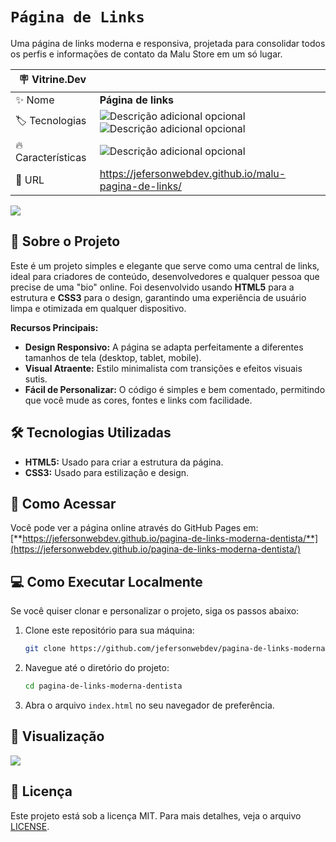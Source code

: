# `Página de Links`

Uma página de links moderna e responsiva, projetada para consolidar todos os perfis e informações de contato da Malu Store em um só lugar.

| :placard: Vitrine.Dev |     |
| -------------  | --- |
| :sparkles: Nome        | **Página de links**
| :label: Tecnologias | ![Descrição adicional opcional](https://img.shields.io/badge/-html5-E34F26?logo=html5&logoColor=white&style=for-the-badge) ![Descrição adicional opcional](https://img.shields.io/badge/-css3-1572B6?logo=css3&logoColor=white&style=for-the-badge)
| :fire: Características     | ![Descrição adicional opcional](https://img.shields.io/badge/Responsivo-999999)
| :rocket: URL         | https://jefersonwebdev.github.io/malu-pagina-de-links/

<!-- Inserir imagem com a #vitrinedev ao final do link -->
<!-- ![](https://via.placeholder.com/1200x500.png?text=imagem+lindona+do+meu+projeto#vitrinedev) -->

![](https://jefersonwebdev.github.io/link-da-bio/assets/img/link-da-bio-mobile)
<!-- Textos e imagens que descrevam seu projeto, suas conquistas, seus desafios, próximos passos, etc... -->

## 🚀 Sobre o Projeto

Este é um projeto simples e elegante que serve como uma central de links, ideal para criadores de conteúdo, desenvolvedores e qualquer pessoa que precise de uma "bio" online. Foi desenvolvido usando **HTML5** para a estrutura e **CSS3** para o design, garantindo uma experiência de usuário limpa e otimizada em qualquer dispositivo.

**Recursos Principais:**
* **Design Responsivo:** A página se adapta perfeitamente a diferentes tamanhos de tela (desktop, tablet, mobile).
* **Visual Atraente:** Estilo minimalista com transições e efeitos visuais sutis.
* **Fácil de Personalizar:** O código é simples e bem comentado, permitindo que você mude as cores, fontes e links com facilidade.

## 🛠️ Tecnologias Utilizadas

* **HTML5:** Usado para criar a estrutura da página.
* **CSS3:** Usado para estilização e design.
  

## 🔗 Como Acessar

Você pode ver a página online através do GitHub Pages em:
[**https://jefersonwebdev.github.io/pagina-de-links-moderna-dentista/**](https://jefersonwebdev.github.io/pagina-de-links-moderna-dentista/)


## 💻 Como Executar Localmente

Se você quiser clonar e personalizar o projeto, siga os passos abaixo:

1.  Clone este repositório para sua máquina:
    ```sh
    git clone https://github.com/jefersonwebdev/pagina-de-links-moderna-dentista.git
    ```
2.  Navegue até o diretório do projeto:
    ```sh
    cd pagina-de-links-moderna-dentista
    ```
3.  Abra o arquivo `index.html` no seu navegador de preferência.


## 🎨 Visualização

<!-- ![Uma imagem ou GIF mostrando a página de links](https://jefersonwebdev.github.io/pagina-de-links-moderna-dentista/src/img/pagina-de-links-dentista-gif4.gif) -->
![](https://jefersonwebdev.github.io/malu-pagina-de-links/src/img/pagina-de-links-malu-mockup.png)

## 📝 Licença

Este projeto está sob a licença MIT. Para mais detalhes, veja o arquivo [LICENSE](LICENSE).

